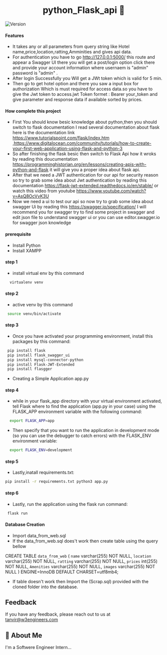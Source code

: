 <h1 align="center">python_Flask_api  👋</h1>
<p>
  <img alt="Version" src="https://img.shields.io/badge/version-1.0.0-blue.svg?cacheSeconds=2592000" />
</p>

#### Features
- It takes any or all parameters from query string like Hotel name,price,location,ratting,Amminities and gives api data.
- For authentication you have to go http://127.0.0.1:5000/ this route and  appear a Swagger UI there you will get a post/login option click there and provide your account information where usernaem is "admin" password is "admin" .
- After login Successfully you Will get a JWt token which is valid for 5 min.
- Then go to get hotel option and there you saw a input box for authorization Which is must required for access data.so you have to give the Jwt token to access.jwt Token formet : Bearer your_token and give  parameter and response data if available sorted by prices.

#### How complete this project
- First You should know besic knowledge about python,then you should switch to flask documentation I read several documentation about flask here is the documentation link https://www.tutorialspoint.com/flask/index.htm ,https://www.digitalocean.com/community/tutorials/how-to-create-your-first-web-application-using-flask-and-python-3
- So after finishing the flask besic then switch to Flask Api how it wroks by reading this doucumentation https://programminghistorian.org/en/lessons/creating-apis-with-python-and-flask it will give you a proper idea about flask api.
- After that we need a JWT authentication for our api for security reason so try to grab some idea about Jwt authentication by reading this documentation https://flask-jwt-extended.readthedocs.io/en/stable/ or watch this video from youtube https://www.youtube.com/watch?v=AsQ8OcVvK3U
- Now we need a ui to test our api so now try to grab some idea about swagger Ui by reading this https://swagger.io/specification/ I will recommend you for swagger try to find some project in swagger and edit json file to understand swagger ui or you can use editor.swagger.io for swagger json knowledge  

#### prerequisite
- Install Python
- Install XAMPP

 #### step 1
 - install virtual env by this command 
 ```bash
   virtualenv venv
```
#### step 2
- active venv by this command 
 ```bash
  source venv/bin/activate
```
#### step 3
- Once you have activated your programming environment, install this packages by this  command:
 ```bash
  pip install flask
  pip install flask_swagger_ui
  pip install mysql-connector-python
  pip install Flask-JWT-Extended
  pip install flasgger

```

- Creating a Simple Application app.py
#### step 4
- while in your flask_app directory with your virtual environment activated, tell Flask where to find the application (app.py in your case) using the FLASK_APP environment variable with the following command:
```bash
  export FLASK_APP=app
```

- Then specify that you want to run the application in development mode (so you can use the debugger to catch errors) with the FLASK_ENV environment variable:
```bash
  export FLASK_ENV=development

```
#### step 5
- Lastly,inatall requirements.txt:

```bash
pip install -r requirements.txt python3 app.py

```
#### step 6
- Lastly, run the application using the flask run command:

```bash
 flask run

```
#### Database Creation

- Import data_from_web.sql
- If the data_from_web.sql does't work then create table using the query bellow

CREATE TABLE `data_from_web` (
  `name` varchar(255) NOT NULL,
  `location` varchar(255) NOT NULL,
  `ratting` varchar(255) NOT NULL,
  `prices` int(255) NOT NULL,
  `Amenities` varchar(255) NOT NULL,
  `images` varchar(255) NOT NULL
) ENGINE=InnoDB DEFAULT CHARSET=utf8mb4;

- If table doesn't work then Import the (Scrap.sql) provided with the cloned folder into the database. 


## Feedback

If you have any feedback, please reach out to us at tanvir@w3engineers.com


## 🚀 About Me
I'm a Softwere Engineer Intern...


